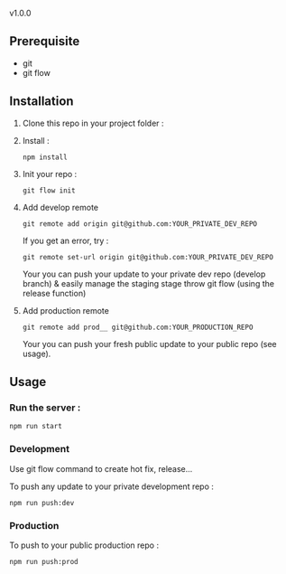 v1.0.0

## Prerequisite

- git
- git flow

## Installation

1. Clone this repo in your project folder :

2. Install :

    `npm install`
    
3. Init your repo :

    `git flow init`
    
4. Add develop remote
    
    `git remote add origin git@github.com:YOUR_PRIVATE_DEV_REPO`
    
    If you get an error, try :
    
    `git remote set-url origin git@github.com:YOUR_PRIVATE_DEV_REPO`
    
    Your you can push your update to your private dev repo (develop branch) & easily manage the staging stage throw git flow (using the release function)
    

5. Add production remote
    
    `git remote add prod__ git@github.com:YOUR_PRODUCTION_REPO`
    
    Your you can push your fresh public update to your public repo (see usage).

    
## Usage

### Run the server :

`npm run start`


### Development

Use git flow command to create hot fix, release...

To push any update to your private development repo :

`npm run push:dev`


### Production

To push to your public production repo :

`npm run push:prod`
